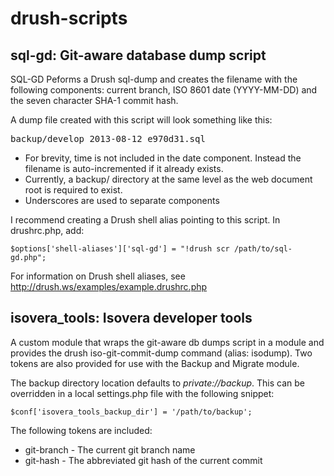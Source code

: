 drush-scripts
=============

## sql-gd: Git-aware database dump script

SQL-GD Peforms a Drush sql-dump and creates the filename with the following components: current branch, ISO 8601 date (YYYY-MM-DD) and the seven character SHA-1 commit hash.

A dump file created with this script will look something like this:

<pre>backup/develop_2013-08-12_e970d31.sql</pre>

* For brevity, time is not included in the date component. Instead the filename is auto-incremented if it already exists.
* Currently, a backup/ directory at the same level as the web document root is required to exist.
* Underscores are used to separate components

I recommend creating a Drush shell alias pointing to this script. In drushrc.php, add:

```$options['shell-aliases']['sql-gd'] = "!drush scr /path/to/sql-gd.php";```

For information on Drush shell aliases, see http://drush.ws/examples/example.drushrc.php


## isovera_tools: Isovera developer tools

A custom module that wraps the git-aware db dumps script in a module and provides the drush iso-git-commit-dump command (alias: isodump). Two tokens are also provided for use with the Backup and Migrate module.

The backup directory location defaults to *private://backup*. This can be overridden in a local settings.php file with the following snippet:

```$conf['isovera_tools_backup_dir'] = '/path/to/backup';```

The following tokens are included:

* git-branch - The current git branch name
* git-hash - The abbreviated git hash of the current commit

